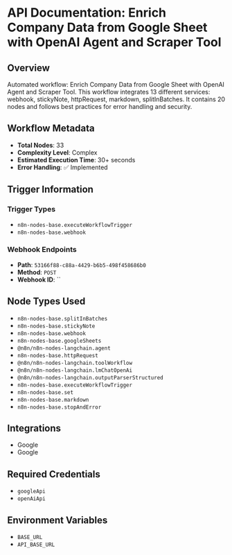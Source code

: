 # API Documentation: Enrich Company Data from Google Sheet with OpenAI Agent and Scraper Tool

## Overview
Automated workflow: Enrich Company Data from Google Sheet with OpenAI Agent and Scraper Tool. This workflow integrates 13 different services: webhook, stickyNote, httpRequest, markdown, splitInBatches. It contains 20 nodes and follows best practices for error handling and security.

## Workflow Metadata
- **Total Nodes**: 33
- **Complexity Level**: Complex
- **Estimated Execution Time**: 30+ seconds
- **Error Handling**: ✅ Implemented

## Trigger Information
### Trigger Types
- `n8n-nodes-base.executeWorkflowTrigger`
- `n8n-nodes-base.webhook`

### Webhook Endpoints
- **Path**: `53166f88-c88a-4429-b6b5-498f458686b0`
- **Method**: `POST`
- **Webhook ID**: ``


## Node Types Used
- `n8n-nodes-base.splitInBatches`
- `n8n-nodes-base.stickyNote`
- `n8n-nodes-base.webhook`
- `n8n-nodes-base.googleSheets`
- `@n8n/n8n-nodes-langchain.agent`
- `n8n-nodes-base.httpRequest`
- `@n8n/n8n-nodes-langchain.toolWorkflow`
- `@n8n/n8n-nodes-langchain.lmChatOpenAi`
- `@n8n/n8n-nodes-langchain.outputParserStructured`
- `n8n-nodes-base.executeWorkflowTrigger`
- `n8n-nodes-base.set`
- `n8n-nodes-base.markdown`
- `n8n-nodes-base.stopAndError`

## Integrations
- Google
- Google

## Required Credentials
- `googleApi`
- `openAiApi`

## Environment Variables
- `BASE_URL`
- `API_BASE_URL`
